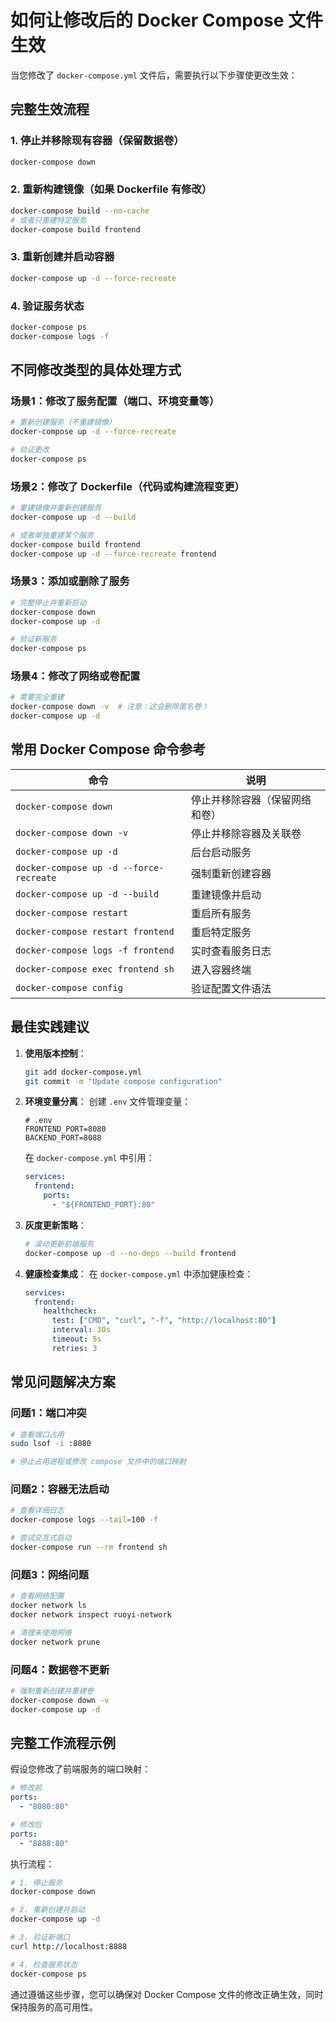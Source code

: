 # 如何让修改后的 Docker Compose 文件生效

当您修改了 `docker-compose.yml` 文件后，需要执行以下步骤使更改生效：

## 完整生效流程

### 1. 停止并移除现有容器（保留数据卷）
```bash
docker-compose down
```

### 2. 重新构建镜像（如果 Dockerfile 有修改）
```bash
docker-compose build --no-cache
# 或者只重建特定服务
docker-compose build frontend
```

### 3. 重新创建并启动容器
```bash
docker-compose up -d --force-recreate
```

### 4. 验证服务状态
```bash
docker-compose ps
docker-compose logs -f
```

## 不同修改类型的具体处理方式

### 场景1：修改了服务配置（端口、环境变量等）
```bash
# 重新创建服务（不重建镜像）
docker-compose up -d --force-recreate

# 验证更改
docker-compose ps
```

### 场景2：修改了 Dockerfile（代码或构建流程变更）
```bash
# 重建镜像并重新创建服务
docker-compose up -d --build

# 或者单独重建某个服务
docker-compose build frontend
docker-compose up -d --force-recreate frontend
```

### 场景3：添加或删除了服务
```bash
# 完整停止并重新启动
docker-compose down
docker-compose up -d

# 验证新服务
docker-compose ps
```

### 场景4：修改了网络或卷配置
```bash
# 需要完全重建
docker-compose down -v  # 注意：这会删除匿名卷！
docker-compose up -d
```

## 常用 Docker Compose 命令参考

| 命令                                    | 说明                           |
| --------------------------------------- | ------------------------------ |
| `docker-compose down`                   | 停止并移除容器（保留网络和卷） |
| `docker-compose down -v`                | 停止并移除容器及关联卷         |
| `docker-compose up -d`                  | 后台启动服务                   |
| `docker-compose up -d --force-recreate` | 强制重新创建容器               |
| `docker-compose up -d --build`          | 重建镜像并启动                 |
| `docker-compose restart`                | 重启所有服务                   |
| `docker-compose restart frontend`       | 重启特定服务                   |
| `docker-compose logs -f frontend`       | 实时查看服务日志               |
| `docker-compose exec frontend sh`       | 进入容器终端                   |
| `docker-compose config`                 | 验证配置文件语法               |

## 最佳实践建议

1. **使用版本控制**：
   ```bash
   git add docker-compose.yml
   git commit -m "Update compose configuration"
   ```

2. **环境变量分离**：
   创建 `.env` 文件管理变量：
   ```env
   # .env
   FRONTEND_PORT=8080
   BACKEND_PORT=8088
   ```
   在 `docker-compose.yml` 中引用：
   ```yaml
   services:
     frontend:
       ports:
         - "${FRONTEND_PORT}:80"
   ```

3. **灰度更新策略**：
   ```bash
   # 滚动更新前端服务
   docker-compose up -d --no-deps --build frontend
   ```

4. **健康检查集成**：
   在 `docker-compose.yml` 中添加健康检查：
   ```yaml
   services:
     frontend:
       healthcheck:
         test: ["CMD", "curl", "-f", "http://localhost:80"]
         interval: 30s
         timeout: 5s
         retries: 3
   ```

## 常见问题解决方案

### 问题1：端口冲突
```bash
# 查看端口占用
sudo lsof -i :8080

# 停止占用进程或修改 compose 文件中的端口映射
```

### 问题2：容器无法启动
```bash
# 查看详细日志
docker-compose logs --tail=100 -f

# 尝试交互式启动
docker-compose run --rm frontend sh
```

### 问题3：网络问题
```bash
# 查看网络配置
docker network ls
docker network inspect ruoyi-network

# 清理未使用网络
docker network prune
```

### 问题4：数据卷不更新
```bash
# 强制重新创建并重建卷
docker-compose down -v
docker-compose up -d
```

## 完整工作流程示例

假设您修改了前端服务的端口映射：

```yaml
# 修改前
ports:
  - "8080:80"

# 修改后
ports:
  - "8888:80"
```

执行流程：
```bash
# 1. 停止服务
docker-compose down

# 2. 重新创建并启动
docker-compose up -d

# 3. 验证新端口
curl http://localhost:8888

# 4. 检查服务状态
docker-compose ps
```

通过遵循这些步骤，您可以确保对 Docker Compose 文件的修改正确生效，同时保持服务的高可用性。
